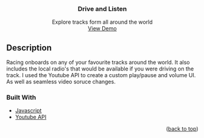 <div id="top"></div>

<!-- PROJECT LOGO -->
<br />
<div align="center">

  <h3 align="center">Drive and Listen</h3>

  <p align="center">
    Explore tracks form all around the world
    <br />
    <a href="https://racingonboards.netlify.app/">View Demo</a>
  </p>
</div>

## Description

Racing onboards on any of your favourite tracks around the world. It also includes the local radio's that would be available if you were driving on the track.
I used the Youtube API to create a custom play/pause and volume UI. As well as seamless video soruce changes.

### Built With

- [Javascript](https://www.javascript.com/)
- [Youtube API](https://developers.google.com/youtube/iframe_api_reference/)

<p align="right">(<a href="#top">back to top</a>)</p>
